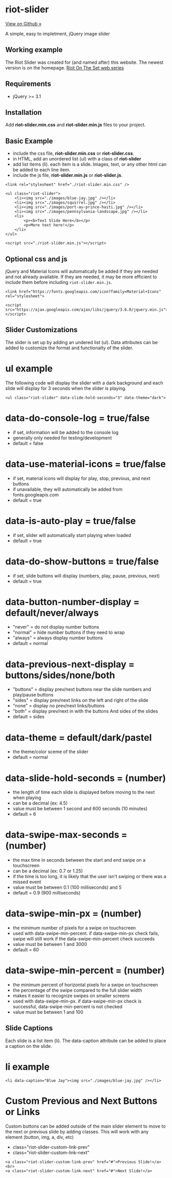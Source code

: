 # riot-slider

[View on Github »](https://github.com/akrayvo/riot-slider)

A simple, easy to impletment, jQuery image slider

## Working example

The Riot Slider was created for (and named after) this website. The newest version is on the homepage.
[Riot On The Set web series](https://riotontheset.com/)


## Requirements

- jQuery >= 3.1

## Installation

Add **riot-slider.min.css** and **riot-slider.min.js** files to your project.

## Basic Example
- include the css file, **riot-slider.min.css** or **riot-slider.css**.
- in HTML, add an unordered list (ul) with a class of **riot-slider**
- add list items (li). each item is a slide. Images, text, or any other html can be added to each line item.
- include the js file, **riot-slider.min.js** or **riot-slider.js**.

```
<link rel="stylesheet" href="./riot-slider.min.css" />
```

```
<ul class="riot-slider">
    <li><img src="./images/blue-jay.jpg" /></li>
    <li><img src="./images/squirrel.jpg" /></li>
    <li><img src="./images/port-au-prince-haiti.jpg" /></li>
    <li><img src="./images/pennsylvania-landscape.jpg" /></li>
    <li>
        <p><b>Text Slide Here</b></p>
        <p>More text here!</p>
    </li>
</ul>
```

```
<script src="./riot-slider.min.js"></script>
```

## Optional css and js

jQuery and Material Icons will automatically be added if they are needed and not already available. If they are needed, it may be more efficient to include them before including `riot-slider.min.js`.
```
<link href="https://fonts.googleapis.com/icon?family=Material+Icons" rel="stylesheet">
```

```
<script src="https://ajax.googleapis.com/ajax/libs/jquery/3.6.0/jquery.min.js"></script>
```

## Slider Customizations

The slider is set up by adding an undered list (ul). Data attributes can be added to customize the format and functionalty of the slider.

# ul example

The following code will display the slider with a dark background and each slide will display for 3 seconds when the slider is playing.

```
<ul class="riot-slider" data-slide-hold-seconds="3" data-theme="dark">
```

# data-do-console-log = true/false

- if set, information will be added to the console log
- generally only needed for testing/development
- default = false

# data-use-material-icons = true/false

- if set, material icons will display for play, stop, previous, and next buttons
- if unavailable, they will automatically be added from fonts.googleapis.com
- default = true

# data-is-auto-play = true/false

- if set, slider will automatically start playing when loaded
- default = true

# data-do-show-buttons = true/false

- if set, slide buttons will display (numbers, play, pause, previous, next)
- default = true

# data-button-number-display = default/never/always

- "never" = do not display number buttons
- "normal" = hide number buttons if they need to wrap
- "always" = always display number buttons
- default = normal

# data-previous-next-display = buttons/sides/none/both

- "buttons" = display prev/next buttons near the slide numbers and play/pause buttons
- "sides" = display prev/next links on the left and right of the slide
- "none" = display no prev/next links/buttons
- "both" = display prev/next in with the buttons And sides of the slides
- default = sides

# data-theme = default/dark/pastel

- the theme/color sceme of the slider
- default = normal

# data-slide-hold-seconds = (number)

- the length of time each slide is displayed before moving to the next when playing
- can be a decimal (ex: 4.5)
- value must be between 1 second and 600 seconds (10 minutes)
- default = 6

# data-swipe-max-seconds = (number)
   * the max time in seconds between the start and end swipe on a touchscreen
   * can be a decimal (ex: 0.7 or 1.25)
   * if the time is too long, it is likely that the user isn't swiping or there was a missed event
   * value must be between 0.1 (100 milliseconds) and 5
   * default = 0.9 (900 milliseconds)

# data-swipe-min-px =  (number)
   * the minimum number of pixels for a swipe on touchscreen
   * used with data-swipe-min-percent. if data-swipe-min-px check fails, swipe will still work if the data-swipe-min-percent check succeeds
   * value must be between 1 and 3000
   * default = 60

# data-swipe-min-percent =  (number)
   * the minimum percent of horizontal pixels for a swipe on touchscreen
   * the percentage of the swipe compared to the full slider width
   * makes it easier to recognize swipes on smaller screens
   * used with data-swipe-min-px. if data-swipe-min-px check is successful, data-swipe-min-percent is not checked
   * value must be between 1 and 100

## Slide Captions

Each slide is a list item (li). The data-caption attribute can be added to place a caption on the slide.

# li example

```
<li data-caption="Blue Jay"><img src="./images/blue-jay.jpg" /></li>
```

# Custom Previous and Next Buttons or Links

Custom buttons can be added outside of the main slider element to move to the next or previous slide by adding classes. This will work with any element
(button, img, a, div, etc)
- class="riot-slider-custom-link-prev"
- class="riot-slider-custom-link-next"

```
<a class="riot-slider-custom-link-prev" href="#">Previous Slide!</a><br> 
<a class="riot-slider-custom-link-next" href="#">Next Slide!</a>
```

